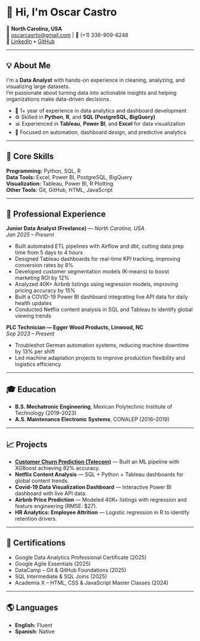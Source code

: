 # 👋 Hi, I'm Oscar Castro

📍 **North Carolina, USA**  
📧 oscarcasrto@gmail.com | 📱 (+1) 336-909-6248  
🔗 [LinkedIn](www.linkedin.com/in/oscar-castro-a7932a211) • [GitHub](https://github.com/Oscar-Jiram)

---

## 💡 About Me
I'm a **Data Analyst** with hands-on experience in cleaning, analyzing, and visualizing large datasets.  
I’m passionate about turning data into actionable insights and helping organizations make data-driven decisions.

- 🧠 1+ year of experience in data analytics and dashboard development  
- ⚙️ Skilled in **Python**, **R**, and **SQL (PostgreSQL, BigQuery)**  
- 📊 Experienced in **Tableau**, **Power BI**, and **Excel** for data visualization  
- 🚀 Focused on automation, dashboard design, and predictive analytics  

---

## 🧰 Core Skills

**Programming:** Python, SQL, R  
**Data Tools:** Excel, Power BI, PostgreSQL, BigQuery  
**Visualization:** Tableau, Power BI, R Plotting  
**Other Tools:** Git, GitHub, HTML, JavaScript  

---

## 💼 Professional Experience

**Junior Data Analyst (Freelance)** — *North Carolina, USA*  
*Jan 2025 – Present*  
- Built automated ETL pipelines with Airflow and dbt, cutting data prep time from 5 days to 4 hours  
- Designed Tableau dashboards for real-time KPI tracking, improving conversion rates by 8%  
- Developed customer segmentation models (K-means) to boost marketing ROI by 12%  
- Analyzed 40K+ Airbnb listings using regression models, improving pricing accuracy by 15%  
- Built a COVID-19 Power BI dashboard integrating live API data for daily health updates  
- Conducted Netflix content analysis in SQL and Tableau to identify global viewing trends  

**PLC Technician — Egger Wood Products, Linwood, NC**  
*Sep 2023 – Present*  
- Troubleshot German automation systems, reducing machine downtime by 13% per shift  
- Led machine adaptation projects to improve production flexibility and logistics efficiency  

---

## 🎓 Education
- **B.S. Mechatronic Engineering**, Mexican Polytechnic Institute of Technology (2019–2023)  
- **A.S. Maintenance Electronic Systems**, CONALEP (2016–2019)  

---

## 📈 Projects

- **[Customer Churn Prediction (Telecom)](https://github.com/username/churn-prediction)** — Built an ML pipeline with XGBoost achieving 82% accuracy.  
- **Netflix Content Analysis** — SQL + Python + Tableau dashboards for global content trends.  
- **Covid-19 Data Visualization Dashboard** — Interactive Power BI dashboard with live API data.  
- **Airbnb Price Prediction** — Modeled 40K+ listings with regression and feature engineering (RMSE: $27).  
- **HR Analytics: Employee Attrition** — Logistic regression in R to identify retention drivers.  

---

## 🏅 Certifications
- Google Data Analytics Professional Certificate (2025)  
- Google Agile Essentials (2025)  
- DataCamp – Git & GitHub Foundations (2025)  
- SQL Intermediate & SQL Joins (2025)  
- Academia X – HTML, CSS & JavaScript Master Classes (2024)  

---

## 🌎 Languages
- **English:** Fluent  
- **Spanish:** Native  

